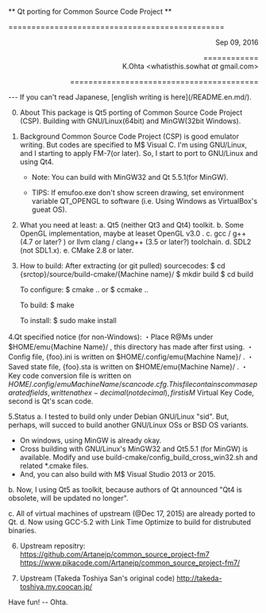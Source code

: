 ** Qt porting for Common Source Code Project **

===============================================
<div align="right">

Sep 09, 2016

============										   
K.Ohta <whatisthis.sowhat _at_ gmail.com>

=========================================
</div>
--- If you can't read Japanese, [english writing is here](/README.en.md/).

0. About
   This package is Qt5 porting of Common Source Code Project (CSP).
   Building with GNU/Linux(64bit) and MinGW(32bit Windows).
   
1. Background
   Common Source Code Project (CSP) is good emulator writing.
   But codes are specified to M$ Visual C.
   I'm using GNU/Linux, and I starting to apply FM-7(or later).
   So, I start to port to GNU/Linux and using Qt4.
   
   * Note: You can build with MinGW32 and Qt 5.5.1(for MinGW).

   * TIPS: If emufoo.exe don't show screen drawing, set environment 
           variable QT_OPENGL to software (i.e. Using Windows as VirtualBox's gueat OS).
     
2. What you need at least:
   a. Qt5 (neither Qt3 and Qt4) toolkit.
   b. Some OpenGL implementation, maybe at leaset OpenGL v3.0 .
   c. gcc / g++ (4.7 or later? ) or llvm clang / clang++ (3.5 or later?) toolchain.
   d. SDL2 (not SDL1.x).
   e. CMake 2.8 or later.

3. How to build:
   After extracting (or git pulled) sourcecodes:
   $ cd {srctop}/source/build-cmake/{Machine name}/
   $ mkdir build
   $ cd build
   
   To configure:
   $ cmake ..
   or
   $ ccmake ..

   To build:
   $ make

   To install:
   $ sudo make install

4.Qt specified notice (for non-Windows):
   ・Place R@Ms under $HOME/emu{Machine Name}/ , this directory has made
     after first using.
   ・Config file, {foo}.ini is written on $HOME/.config/emu{Machine Name}/ .
   ・Saved state file, {foo}.sta is written on $HOME/emu{Machine Name}/ .
   ・Key code conversion file is written on $HOME/.config/emu{Machine Name}/scancode.cfg .
     This file contains comma separated fields, written at hex-decimal (not decimal), 
     first is M$ Virtual Key Code,
     second is Qt's scan code.
   
5.Status
a. I tested to build only under Debian GNU/Linux "sid".
   But, perhaps, will succed to build another GNU/Linux OSs or BSD OS variants.
   * On windows, using MinGW is already okay.
   * Cross building with GNU/Linux's MinGW32 and Qt5.5.1 (for MinGW) is available. 
     Modify and use build-cmake/config_build_cross_win32.sh and related *.cmake files.
   * And, you can also build with M$ Visual Studio 2013 or 2015.
   
  b. Now, I using Qt5 as toolkit, because authors of Qt announced
     "Qt4 is obsolete, will be updated no longer".

  c. All of virtual machines of upstream (@Dec 17, 2015) are already ported to Qt.
  d. Now using GCC-5.2 with Link Time Optimize to build for distrubuted binaries.

6. Upstream repositry:
      https://github.com/Artanejp/common_source_project-fm7
      https://www.pikacode.com/Artanejp/common_source_project-fm7/
      
7. Upstream (Takeda Toshiya San's original code) 
      http://takeda-toshiya.my.coocan.jp/

Have fun!
-- Ohta.
 
   
